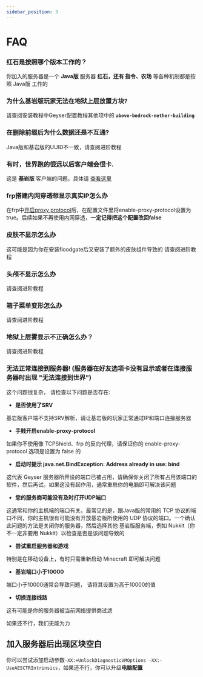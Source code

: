```yaml
---
sidebar_position: 3
---
```


# FAQ

### 红石是按照哪个版本工作的？

你加入的服务器是一个 **Java版** 服务器
**红石，还有 指令、农场** 等各种机制都是按照 Java版 工作的

### 为什么基岩版玩家无法在地狱上层放置方块?

请查阅安装教程中Geyser配置教程其他项中的 **`above-bedrock-nether-building`**

### 在删除前缀后为什么数据还是不互通?

Java版和基岩版的UUID不一致，请查阅进阶教程

### 有时，世界跑的很远以后客户端会很卡.

这是 **基岩版** 客户端的问题。具体请 [查看这里](https://minecraft.fandom.com/zh/wiki/%E5%9F%BA%E5%B2%A9%E7%89%88%E8%B7%9D%E7%A6%BB%E7%8E%B0%E8%B1%A1)

### frp搭建内网穿透想显示真实IP怎么办

在frp中[开启proxy protocol](../../../../../advance/Linux/frp#配置proxy-protocol)后，在配置文件里将enable-proxy-protocol设置为true。后续如果不再使用内网穿透，**一定记得把这个配置改回false**

### 皮肤不显示怎么办

这可能是因为你在安装floodgate后又安装了额外的皮肤组件导致的
请查阅进阶教程

### 头颅不显示怎么办

请查阅进阶教程

### 箱子菜单变形怎么办

请查阅进阶教程

### 地狱上层雾显示不正确怎么办？

请查阅进阶教程

### 无法正常连接到服务器! (服务器在好友选项卡没有显示或者在连接服务器时出现 "无法连接到世界")

这个问题很复杂， 请检查以下问题是否存在:

* **是否使用了SRV**

基岩版客户端不支持SRV解析，请让基岩版的玩家正常通过IP和端口连接服务器

* **手贱开启enable-proxy-protocol**

如果你不使用像 TCPShield、frp 的反向代理，请保证你的 enable-proxy-protocol 选项是设置为 false 的

* **启动时提示 java.net.BindException: Address already in use: bind**

这代表 Geyser 服务器所开设的端口已被占用，请确保你关闭了所有占用该端口的软件，然后再试。如果这没有起作用，通常重启你的电脑即可解决该问题

* **您的服务商可能没有及时打开UDP端口**

这通常和你的主机端的端口有关。最常见的是，跟Java版的常用的 TCP 协议的端口不同，你的主机很有可能没有开放基岩版所使用的 UDP 协议的端口。一个确认此问题的方法是关闭你的服务器，然后选择其他 基岩版服务端，例如 Nukkit（你不一定非要用 Nukkit）以检查是否是该问题导致的

* **尝试重启服务器和游戏**

特别是在移动设备上，有时只需重新启动 Minecraft 即可解决问题

* **基岩端口小于10000**

端口小于10000通常会导致问题， 请将其设置为高于10000的值

* **切换连接线路**

这有可能是你的服务器被当前网络提供商过滤

如果还不行，我们无能为力

## 加入服务器后出现区块空白

你可以尝试添加启动参数```-XX:+UnlockDiagnosticVMOptions -XX:-UseAESCTRIntrinsics```，如果还不行，你可以升级**电脑配置**
